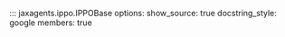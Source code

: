 [//]: # (::: jaxagents)
::: jaxagents.ippo.IPPOBase
    options:
        show_source: true
        docstring_style: google
        members: true
